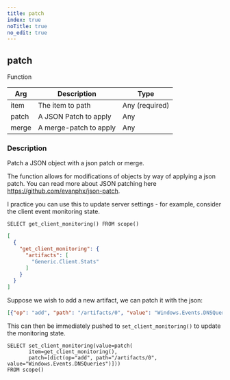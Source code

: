 ```yaml
---
title: patch
index: true
noTitle: true
no_edit: true
---
```




<div class="vql_item"></div>


## patch
<span class='vql_type pull-right page-header'>Function</span>



<div class="vqlargs"></div>

Arg | Description | Type
----|-------------|-----
item|The item to path|Any (required)
patch|A JSON Patch to apply|Any
merge|A merge-patch to apply|Any

### Description

Patch a JSON object with a json patch or merge.

The function allows for modifications of objects by way of
applying a json patch. You can read more about JSON patching here
https://github.com/evanphx/json-patch.

I practice you can use this to update server settings - for
example, consider the client event monitoring state.

```vql
SELECT get_client_monitoring() FROM scope()
```
```json
[
  {
    "get_client_monitoring": {
      "artifacts": [
        "Generic.Client.Stats"
      ]
    }
  }
]
```

Suppose we wish to add a new artifact, we can patch it with the json:
```json
[{"op": "add", "path": "/artifacts/0", "value": "Windows.Events.DNSQueries"}]
```

This can then be immediately pushed to `set_client_monitoring()`
to update the monitoring state.

```vql
SELECT set_client_monitoring(value=patch(
       item=get_client_monitoring(),
       patch=[dict(op="add", path="/artifacts/0", value="Windows.Events.DNSQueries")]))
FROM scope()
```


